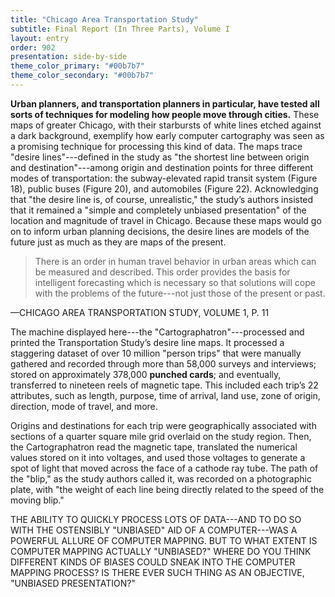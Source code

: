 ```yaml
---
title: "Chicago Area Transportation Study"
subtitle: Final Report (In Three Parts), Volume I
layout: entry
order: 902
presentation: side-by-side
theme_color_primary: "#00b7b7"
theme_color_secondary: "#00b7b7"
---
```


**Urban planners, and transportation planners in particular, have tested all sorts of techniques for modeling how people move through cities.** These maps of greater Chicago, with their starbursts of white lines etched against a dark background, exemplify how early computer cartography was seen as a promising technique for processing this kind of data. The maps trace "desire lines"---defined in the study as "the shortest line between origin and destination"---among origin and destination points for three different modes of transportation: the subway-elevated rapid transit system (Figure 18), public buses (Figure 20), and automobiles (Figure 22). Acknowledging that "the desire line is, of course, unrealistic," the study’s authors insisted that it remained a "simple and completely unbiased presentation" of the location and magnitude of travel in Chicago. Because these maps would go on to inform urban planning decisions, the desire lines are models of the future just as much as they are maps of the present.

> There is an order in human travel behavior in urban areas which can be measured and described. This order provides the basis for intelligent forecasting which is necessary so that solutions will cope with the problems of the future---not just those of the present or past.

<div class="pullquote-citation">—CHICAGO AREA TRANSPORTATION STUDY, VOLUME 1, P. 11</div>

The machine displayed here---the "Cartographatron"---processed and printed the Transportation Study’s desire line maps. It processed a staggering dataset of over 10 million "person trips" that were manually gathered and recorded through more than 58,000 surveys and interviews; stored on approximately 378,000 **punched cards**; and eventually, transferred to nineteen reels of magnetic tape. This included each trip’s 22 attributes, such as length, purpose, time of arrival, land use, zone of origin, direction, mode of travel, and more.

Origins and destinations for each trip were geographically associated with sections of a quarter square mile grid overlaid on the study region. Then, the Cartographatron read the magnetic tape, translated the numerical values stored on it into voltages, and used those voltages to generate a spot of light that moved across the face of a cathode ray tube. The path of the "blip," as the study authors called it, was recorded on a photographic plate, with "the weight of each line being directly related to the speed of the moving blip."

<div class="invitation">THE ABILITY TO QUICKLY PROCESS LOTS OF DATA---AND TO DO SO WITH THE OSTENSIBLY "UNBIASED" AID OF A COMPUTER---WAS A POWERFUL ALLURE OF COMPUTER MAPPING. BUT TO WHAT EXTENT IS COMPUTER MAPPING ACTUALLY "UNBIASED?" WHERE DO YOU THINK DIFFERENT KINDS OF BIASES COULD SNEAK INTO THE COMPUTER MAPPING PROCESS? IS THERE EVER SUCH THING AS AN OBJECTIVE, "UNBIASED PRESENTATION?"</div>